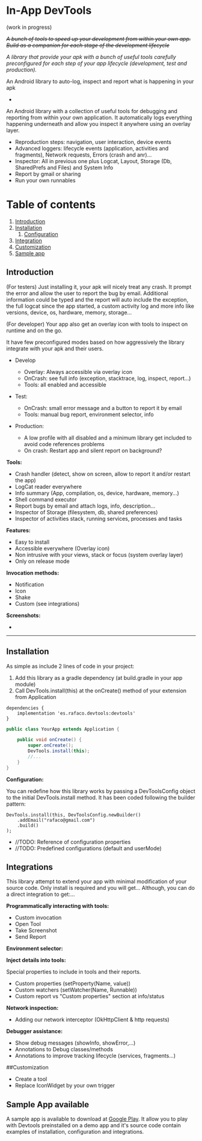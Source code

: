# In-App DevTools

(work in progress)

~~*A bunch of tools to speed up your development from within your own app. Build as a companion for each stage of the development lifecycle*~~

*A library that provide your apk with a bunch of useful tools carefully preconfigured for each step of your app lifecycle (development, test and production).*

An Android library to auto-log, inspect and report what is happening in your apk

-





An Android library with a collection of useful tools for debugging and reporting from within your own application. It automatically logs everything happening underneath and allow you inspect it anywhere using an overlay layer.

- Reproduction steps: navigation, user interaction, device events
- Advanced loggers: lifecycle events (application, activities and fragments), Network requests, Errors (crash and anr)...
- Inspector: All in previous one plus Logcat, Layout, Storage (Db, SharedPrefs and Files) and System Info
- Report by gmail or sharing
- Run your own runnables

# Table of contents
1. [Introduction](#introduction)
2. [Installation](#installation)
    1. [Configuration](#configuration)
3. [Integration](#integration)
3. [Customization](#customization)
3. [Sample app](#sample)


## Introduction <a name="introduction"></a>
(For testers) Just installing it, your apk will nicely treat any crash. It prompt the error and allow the user to report the bug by email. Additional information could be typed and the report will auto include the exception, the full logcat since the app started, a custom activity log and more info like versions, device, os, hardware, memory, storage...

(For developer) Your app also get an overlay icon with tools to inspect on runtime and on the go. 

It have few preconfigured modes based on how aggressively the library integrate with your apk and their users.

- Develop
    - Overlay: Always accessible via overlay icon
    - OnCrash: see full info (exception, stacktrace, log, inspect, report...)
    - Tools: all enabled and accessible 

- Test: 
   - OnCrash: small error message and a button to report it by email
   - Tools: manual bug report, environment selector, info 

- Production: 
   - A low profile with all disabled and a minimum library get included to avoid code references problems
   - On crash: Restart app and silent report on background?
   
   
**Tools:**

- Crash handler (detect, show on screen, allow to report it and/or restart the app)
- LogCat reader everywhere
- Info summary (App, compilation, os, device, hardware, memory...)
- Shell command executor
- Report bugs by email and attach logs, info, description... 
- Inspector of Storage (filesystem, db, shared preferences)
- Inspector of activities stack, running services, processes and tasks 


**Features:**

- Easy to install
- Accessible everywhere (Overlay icon)
- Non intrusive with your views, stack or focus (system overlay layer)
- Only on release mode 

**Invocation methods:**
- Notification
- Icon
- Shake
- Custom (see integrations)

**Screenshots:**

-




***

## Installation

As simple as include 2 lines of code in your project:
1. Add this library as a gradle dependency (at build.gradle in your app module)
2. Call DevTools.install(this) at the onCreate() method of your extension from Application 

```
dependencies {
    implementation 'es.rafaco.devtools:devtools'
}
```

```java
public class YourApp extends Application {

    public void onCreate() {
        super.onCreate();
        DevTools.install(this);
        //...
    }
}
```

**Configuration:**

You can redefine how this library works by passing a DevToolsConfig object to the initial DevTools.install method. It has been coded following the builder pattern:
```
DevTools.install(this, DevToolsConfig.newBuilder()
    .addEmail("rafaco@gmail.com")
    .build()
);
```

- //TODO: Reference of configuration properties
- //TODO: Predefined configurations (default and userMode)



## Integrations
This library attempt to extend your app with minimal modification of your source code. Only install is required and you will get...
Although, you can do a direct integration to get:... 

**Programmatically interacting with tools:**
- Custom invocation
- Open Tool
- Take Screenshot
- Send Report


**Environment selector:**

**Inject details into tools:**

Special properties to include in tools and their reports.
- Custom properties (setProperty(Name, value))
- Custom watchers (setWatcher(Name, Runnable))
- Custom report vs "Custom properties" section at info/status 

**Network inspection:**

- Adding our network interceptor (OkHttpClient & http requests)

**Debugger assistance:**
- Show debug messages (showInfo, showError,...)
- Annotations to Debug classes/methods
- Annotations to improve tracking lifecycle (services, fragments...)

##Customization
- Create a tool
- Replace IconWidget by your own trigger

## Sample App available
A sample app is available to download at [Google Play](https://play.google.com). It allow you to play with Devtools preinstalled on a demo app and it's source code contain examples of installation, configuration and integrations.
